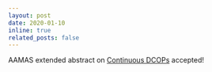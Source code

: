 ```yaml
---
layout: post
date: 2020-01-10
inline: true
related_posts: false
---
```


AAMAS extended abstract on <a href='https://dl.acm.org/doi/abs/10.5555/3398761.3399051'>Continuous DCOPs</a> accepted!

